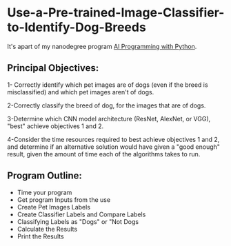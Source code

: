 # **Use-a-Pre-trained-Image-Classifier-to-Identify-Dog-Breeds**
It's apart of my nanodegree program [AI Programming with Python](https://www.udacity.com/course/ai-programming-python-nanodegree--nd089).
## **Principal Objectives:**
   1- Correctly identify which pet images are of dogs (even if the breed is misclassified) and which pet images aren't of dogs.

   2-Correctly classify the breed of dog, for the images that are of dogs.    

   3-Determine which CNN model architecture (ResNet, AlexNet, or VGG), "best" achieve objectives 1 and 2.

   4-Consider the time resources required to best achieve objectives 1 and 2, and determine if an alternative solution would have given a "good enough" result, given the amount of time each of the algorithms takes to run.
## **Program Outline:**
   - Time your program
   - Get program Inputs from the use
   - Create Pet Images Labels
   - Create Classifier Labels and Compare Labels
   - Classifying Labels as "Dogs" or "Not Dogs
   - Calculate the Results
   - Print the Results